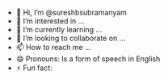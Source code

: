 - 👋 Hi, I’m @sureshbsubramanyam
- 👀 I’m interested in ...
- 🌱 I’m currently learning ...
- 💞️ I’m looking to collaborate on ...
- 📫 How to reach me ...
- 😄 Pronouns: Is a form of speech in English
- ⚡ Fun fact: 

<!---
sureshbsubramanyam/sureshbsubramanyam is a ✨ special ✨ repository because its `README.md` (this file) appears on your GitHub profile.
You can click the Preview link to take a look at your changes.
--->
